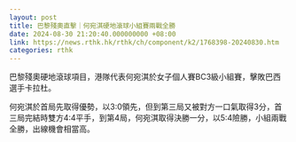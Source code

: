```yaml
---
layout: post
title: 巴黎殘奧直擊｜何宛淇硬地滾球小組賽兩戰全勝
date: 2024-08-30 21:20:40.000000000 +08:00
link: https://news.rthk.hk/rthk/ch/component/k2/1768398-20240830.htm
categories: rthk
---
```


巴黎殘奧硬地滾球項目，港隊代表何宛淇於女子個人賽BC3級小組賽，擊敗巴西選手卡拉杜。

何宛淇於首局先取得優勢，以3:0領先，但到第三局又被對方一口氣取得3分，首三局完結時雙方4:4平手，到第4局，何宛淇取得決勝一分，以5:4險勝，小組兩戰全勝，出線機會相當高。
